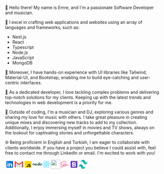 👋 Hello there! My name is Emre, and I'm a passionate Software Developer and musician.

🔧 I excel in crafting web applications and websites using an array of languages and frameworks, such as:

- Next.js
- React
- Typescript
- Node.js
- JavaScript
- MongoDB

🎨 Moreover, I have hands-on experience with UI libraries like Tailwind, Material-UI, and Bootstrap, enabling me to build eye-catching and user-centric interfaces.

🚀 As a dedicated developer, I love tackling complex problems and delivering top-notch solutions for my clients. Keeping up with the latest trends and technologies in web development is a priority for me.

🎵 Outside of coding, I'm a musician and DJ, exploring various genres and sharing my love for music with others. I take great pleasure in creating unique mixes and discovering new tracks to add to my collection. Additionally, I enjoy immersing myself in movies and TV shows, always on the lookout for captivating stories and unforgettable characters.

🌐 Being proficient in English and Turkish, I am eager to collaborate with clients worldwide. If you have a project you believe I could assist with, feel free to contact me through LinkedIn or email. I'm excited to work with you!

[<img width="30" height="30" src="./logo/icons8-linkedin.svg" align="left"/>][linkedin]
[<img width="30" height="30" src="./logo/icons8-gmail-logo.svg" align="left"/>][gmail]
<img width="30" height="30" src="./logo/icons8-javascript.svg" align="left"/>
<img width="30" height="30" src="./logo/icons8-nodejs.svg" align="left"/>
<img width="30" height="30" src="./logo/react-2.svg" align="left"/>
<img width="30" height="30" src="https://d2eip9sf3oo6c2.cloudfront.net/tags/images/000/001/074/full/nextjs.png" align="left"/>
<img width="30" height="30" src="./logo/icons8-sass.svg" align="left"/>
<img width="30" height="30" src="./logo/icons8-bootstrap.svg" align="left"/>
<img width="30" height="30" src="./logo/tailwindcss.svg" align="left"/>

[linkedin]: https://www.linkedin.com/in/emre-turan/
[gmail]: mailto:itsemreturan@gmail.com
